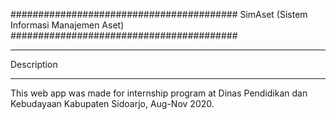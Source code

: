 #########################################
SimAset (Sistem Informasi Manajemen Aset)
#########################################

***********
Description
***********
This web app was made for internship program at Dinas Pendidikan dan Kebudayaan Kabupaten Sidoarjo, Aug-Nov 2020.
